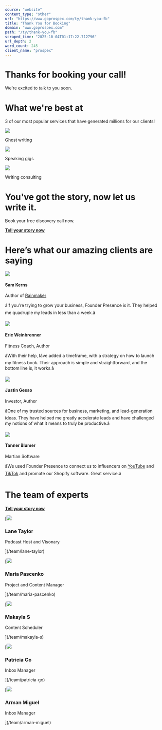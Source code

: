 ```yaml
---
source: "website"
content_type: "other"
url: "https://www.goprospex.com/ty/thank-you-fb"
title: "Thank You for Booking"
domain: "www.goprospex.com"
path: "/ty/thank-you-fb"
scraped_time: "2025-10-04T01:17:22.712796"
url_depth: 2
word_count: 245
client_name: "prospex"
---
```


# Thanks for booking your call!

We're excited to talk to you soon.

# What we're best at

3 of our most popular services that have generated millions for our clients!

![](https://cdn.prod.website-files.com/6418ca784cf9cb5c9d21c325/64218dd669e520da0ee98caf_FounderPresence_ghost.png)

Ghost writing

![](https://cdn.prod.website-files.com/6418ca784cf9cb5c9d21c325/641a24399b82581e1bf41fd8_founderpresence_speaking.png)

Speaking gigs

![](https://cdn.prod.website-files.com/6418ca784cf9cb5c9d21c325/641a2427ac3aee06a55e479c_founderpresence_consulting.png)

Writing consulting

# You've got the story, now let us write it.  
Book your free discovery call now.

[**Tell your story now**](https://calendly.com/founderpresence/intro)

# Here’s what our amazing clients are saying

![](https://cdn.prod.website-files.com/6418ca784cf9cb5c9d21c325/641a297fb8c40291fd14d41f_founderpresence_testimonial1.png)

#### Sam Kerns

Author of [Rainmaker](https://www.audible.com/author/Sam-Kerns/B01DG1PR66)

âIf you're trying to grow your business, Founder Presence is it. They helped me quadruple my leads in less than a week.â

![](https://cdn.prod.website-files.com/6418ca784cf9cb5c9d21c325/641a2a7d08477e25a07a30ce_founderpresence_testimonial2.png)

#### Eric Weinbrenner

Fitness Coach, Author

âWith their help, Iâve added a timeframe, with a strategy on how to launch my fitness book. Their approach is simple and straightforward, and the bottom line is, it works.â

![](https://cdn.prod.website-files.com/6418ca784cf9cb5c9d21c325/641a3ab20ec6db15163464ff_founderpresence_testimonial3.png)

#### Justin Gesso

Investor, Author

âOne of my trusted sources for business, marketing, and lead-generation ideas. They have helped me greatly accelerate leads and have challenged my notions of what it means to truly be productive.â

![](https://cdn.prod.website-files.com/6418ca784cf9cb5c9d21c325/641a5517028ac54690eaa558_tannerclear.png)

#### Tanner Blumer

Martian Software

âWe used Founder Presence to connect us to influencers on [YouTube](https://youtu.be/6wWbTvuUE9g?t=83) and [TikTok](https://www.tiktok.com/@ecomera/video/6928546001531833605?_d=secCgYIASAHKAESMgow4JFjXjzd35Ku9%2FQvQ5zc0LNV6wyX5hR3x5%2BpqoFr2OfU4wjWUQJT9U2I3jI3vt9tGgA%3D&_r=1&language=en&preview_pb=0&sec_user_id=MS4wLjABAAAAJbKPpsk0-JcEtxBE_VjjZSxkDPXsMHAmBhHPnxSh7UuyQB22-czoCxtPWuOEHrz-&share_item_id=6928546001531833605&share_link_id=25F1AA17-C44D-4FBF-B0F0-0E4E77D58EB8&source=h5_m&timestamp=1613531627&tt_from=copy&u_code=dgkb4ifh3223m9&user_id=6922627250685297669) and promote our Shopify software. Great service.â

# The team of experts

[**Tell your story now**](https://calendly.com/founderpresence/intro)

[![](https://cdn.prod.website-files.com/6418ca794cf9cb550021c355/6675aa395650e52519a6e2d2_prospex_LanePic.png)

### Lane Taylor

Podcast Host and Visonary

](/team/lane-taylor)

[![](https://cdn.prod.website-files.com/6418ca794cf9cb550021c355/6675aa0ce722ed86568f0fdd_prospex_mariaPic.png)

### Maria Pascenko

Project and Content Manager

](/team/maria-pascenko)

[![](https://cdn.prod.website-files.com/6418ca794cf9cb550021c355/6675a9f73900dca10d9e10b5_prospex_MaktPic.png)

### Makayla S

Content Scheduler

](/team/makayla-s)

[![](https://cdn.prod.website-files.com/6418ca794cf9cb550021c355/6675a47c555360846d759606_prospex_PatPic.png)

### Patricia Go

Inbox Manager

](/team/patricia-go)

[![](https://cdn.prod.website-files.com/6418ca794cf9cb550021c355/6675a3fd38154de7a05e4253_prospex_MIgelPic.png)

### Arman Miguel

Inbox Manager

](/team/arman-miguel)